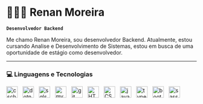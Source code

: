 # 👨🏽‍💻 Renan Moreira

**`Desenvolvedor Backend`**

Me chamo Renan Moreira, sou desenvolvedor Backend. Atualmente, estou cursando Analise e Desenvolvimento de Sistemas, estou em busca de uma oportunidade de estágio como desenvolvedor.

---

### 💻 Linguagens e Tecnologias

<img
    align= "left"
    alt= "cscharp"
    title= "csharp"
    width= "30px"
    style="padding-right: 10px;"
    src="https://cdn.jsdelivr.net/gh/devicons/devicon@latest/icons/csharp/csharp-original.svg" 
/>

<img
    align= "left"
    alt= "dotnet"
    title= "dotnet"
    width= "30px"
    style="padding-right: 10px;"
    src="https://cdn.jsdelivr.net/gh/devicons/devicon@latest/icons/dotnetcore/dotnetcore-original.svg" 
/>

<img
    align= "left"
    alt= "sqlserver"
    title= "sqlserver"
    width= "30px"
    style="padding-right: 10px;"
    src="https://cdn.jsdelivr.net/gh/devicons/devicon@latest/icons/microsoftsqlserver/microsoftsqlserver-original.svg" 
/>

<img
    align= "left"
    alt= "mysql"
    title= "mysql"
    width= "30px"
    style="padding-right: 10px;"
    src="https://cdn.jsdelivr.net/gh/devicons/devicon@latest/icons/mysql/mysql-original.svg" 
/>

<img
    align= "left"
    alt= "git"
    title= "git"
    width= "30px"
    style="padding-right: 10px;"
    src="https://cdn.jsdelivr.net/gh/devicons/devicon@latest/icons/git/git-original.svg" 
/>

<img
    align= "left"
    alt= "HTML"
    title= "HTML"
    width= "30px"
    style="padding-right: 10px;"
    src="https://cdn.jsdelivr.net/gh/devicons/devicon@latest/icons/html5/html5-original.svg" 
/>

<img
    align= "left"
    alt= "CSS"
    title= "CSS"
    width= "30px"
    style="padding-right: 10px;"
    src="https://cdn.jsdelivr.net/gh/devicons/devicon@latest/icons/css3/css3-original.svg" 
/>

<img
    align= "left"
    alt= "javascript"
    title= "javascript"
    width= "30px"
    style="padding-right: 10px;"
    src="https://cdn.jsdelivr.net/gh/devicons/devicon@latest/icons/javascript/javascript-original.svg" 
/>

<img
    align= "left"
    alt= "typescript"
    title= "typescript"
    width= "30px"
    style="padding-right: 10px;"
    src="https://cdn.jsdelivr.net/gh/devicons/devicon@latest/icons/typescript/typescript-original.svg" 
/>

<img
    align= "left"
    alt= "bootstrap"
    title= "bootstrap"
    width= "30px"
    style="padding-right: 10px;"
    src="https://cdn.jsdelivr.net/gh/devicons/devicon@latest/icons/bootstrap/bootstrap-original.svg" 
/>

<img
    align= "left"
    alt= "sass"
    title= "sass"
    width= "30px"
    style="padding-right: 10px;"
    src="https://cdn.jsdelivr.net/gh/devicons/devicon@latest/icons/sass/sass-original.svg" 
/>

<br/>
<br/>

